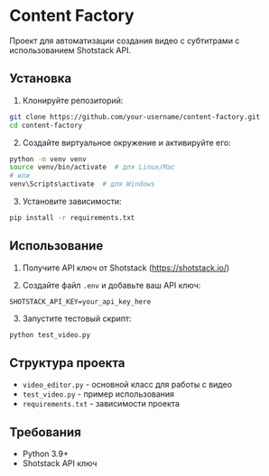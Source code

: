 # Content Factory

Проект для автоматизации создания видео с субтитрами с использованием Shotstack API.

## Установка

1. Клонируйте репозиторий:
```bash
git clone https://github.com/your-username/content-factory.git
cd content-factory
```

2. Создайте виртуальное окружение и активируйте его:
```bash
python -m venv venv
source venv/bin/activate  # для Linux/Mac
# или
venv\Scripts\activate  # для Windows
```

3. Установите зависимости:
```bash
pip install -r requirements.txt
```

## Использование

1. Получите API ключ от Shotstack (https://shotstack.io/)

2. Создайте файл `.env` и добавьте ваш API ключ:
```
SHOTSTACK_API_KEY=your_api_key_here
```

3. Запустите тестовый скрипт:
```bash
python test_video.py
```

## Структура проекта

- `video_editor.py` - основной класс для работы с видео
- `test_video.py` - пример использования
- `requirements.txt` - зависимости проекта

## Требования

- Python 3.9+
- Shotstack API ключ 